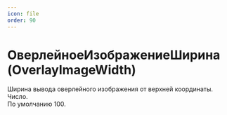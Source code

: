 ```yaml
---
icon: file
order: 90
---
```


# ОверлейноеИзображениеШирина (OverlayImageWidth)

Ширина вывода оверлейного изображения от верхней координаты. Число.  
По умолчанию 100.

